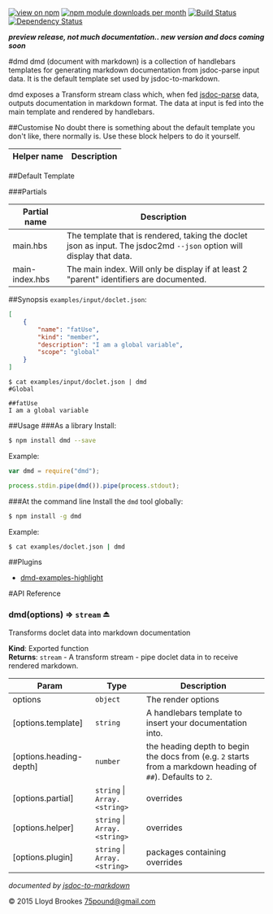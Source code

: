 [![view on npm](http://img.shields.io/npm/v/dmd.svg)](https://www.npmjs.org/package/dmd)
[![npm module downloads per month](http://img.shields.io/npm/dm/dmd.svg)](https://www.npmjs.org/package/dmd)
[![Build Status](https://travis-ci.org/75lb/dmd.svg?branch=master)](https://travis-ci.org/75lb/dmd)
[![Dependency Status](https://david-dm.org/75lb/dmd.svg)](https://david-dm.org/75lb/dmd)

***preview release, not much documentation.. new version and docs coming soon***

#dmd
dmd (document with markdown) is a collection of handlebars templates for generating markdown documentation from jsdoc-parse input data. It is the default template set used by jsdoc-to-markdown.

dmd  exposes a Transform stream class which, when fed [jsdoc-parse](https://github.com/75lb/jsdoc-parse) data, outputs documentation in markdown format. The data at input is fed into the main template and rendered by handlebars. 

##Customise
No doubt there is something about the default template you don't like, there normally is. Use these block helpers to do it yourself.

| Helper name  | Description |
| ------------ | ----------- |


##Default Template

###Partials

| Partial name  | Description |
| ------------- | ----------- |
| main.hbs | The template that is rendered, taking the doclet json as input. The jsdoc2md `--json` option will display that data. |
| main-index.hbs | The main index. Will only be display if at least 2 "parent" identifiers are documented. |



##Synopsis
`examples/input/doclet.json`:
```json
[
    {
        "name": "fatUse",
        "kind": "member",
        "description": "I am a global variable",
        "scope": "global"
    }
]
```
```
$ cat examples/input/doclet.json | dmd
#Global

##fatUse
I am a global variable
```

##Usage
###As a library
Install:
```sh
$ npm install dmd --save
```
Example:
```js
var dmd = require("dmd");

process.stdin.pipe(dmd()).pipe(process.stdout);
```

###At the command line
Install the `dmd` tool globally: 
```sh
$ npm install -g dmd
```
Example:
```sh
$ cat examples/doclet.json | dmd
```

##Plugins
* [dmd-examples-highlight](https://github.com/75lb/dmd-examples-highlight)
    
#API Reference
<a name="exp_module_dmd--dmd"></a>
### dmd(options) ⇒ <code>stream</code> ⏏
Transforms doclet data into markdown documentation

**Kind**: Exported function  
**Returns**: <code>stream</code> - A transform stream - pipe doclet data in to receive rendered markdown.  

| Param | Type | Description |
| --- | --- | --- |
| options | <code>object</code> | The render options |
| [options.template] | <code>string</code> | A handlebars template to insert your documentation into. |
| [options.heading-depth] | <code>number</code> | the heading depth to begin the docs from (e.g. `2` starts from a markdown heading of `##`). Defaults to `2`. |
| [options.partial] | <code>string</code> \| <code>Array.&lt;string&gt;</code> | overrides |
| [options.helper] | <code>string</code> \| <code>Array.&lt;string&gt;</code> | overrides |
| [options.plugin] | <code>string</code> \| <code>Array.&lt;string&gt;</code> | packages containing overrides |

*documented by [jsdoc-to-markdown](https://github.com/75lb/jsdoc-to-markdown)*

&copy; 2015 Lloyd Brookes <75pound@gmail.com>
